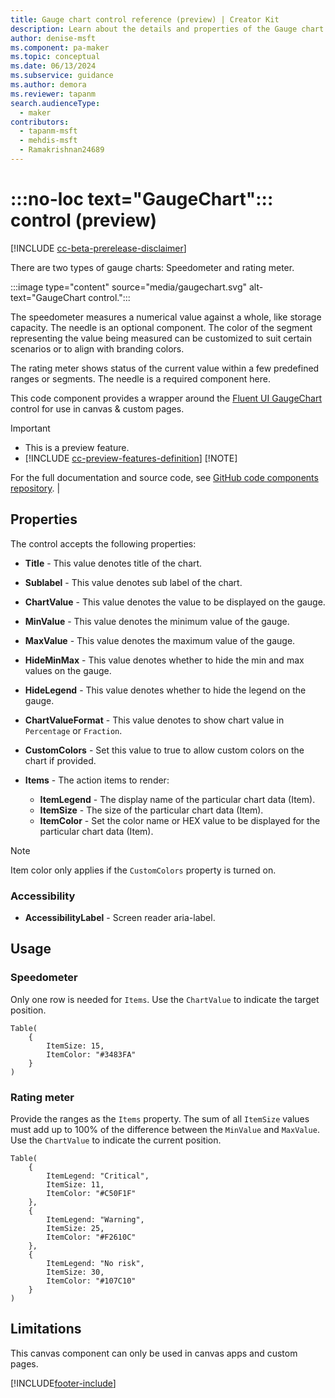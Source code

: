 ```yaml
---
title: Gauge chart control reference (preview) | Creator Kit
description: Learn about the details and properties of the Gauge chart control in the Creator Kit.
author: denise-msft
ms.component: pa-maker
ms.topic: conceptual
ms.date: 06/13/2024
ms.subservice: guidance
ms.author: demora
ms.reviewer: tapanm
search.audienceType: 
  - maker
contributors:
  - tapanm-msft
  - mehdis-msft
  - Ramakrishnan24689
---
```


# :::no-loc text="GaugeChart"::: control (preview)

[!INCLUDE [cc-beta-prerelease-disclaimer](../../includes/cc-beta-prerelease-disclaimer.md)]

There are two types of gauge charts: Speedometer and rating meter.

:::image type="content" source="media/gaugechart.svg" alt-text="GaugeChart control.":::

The speedometer measures a numerical value against a whole, like storage capacity. The needle is an optional component. The color of the segment representing the value being measured can be customized to suit certain scenarios or to align with branding colors.

The rating meter shows status of the current value within a few predefined ranges or segments. The needle is a required component here.

This code component provides a wrapper around the [Fluent UI GaugeChart](https://developer.microsoft.com/en-us/fluentui#/controls/web/gaugechart) control for use in canvas & custom pages.

> [!IMPORTANT]
>
> - This is a preview feature.
> - [!INCLUDE [cc-preview-features-definition](../../includes/cc-preview-features-definition.md)]
> [!NOTE]
>
> For the full documentation and source code, see [GitHub code components repository](https://github.com/microsoft/powercat-code-components/tree/main/GaugeChart).    |

## Properties

The control accepts the following properties:

- **Title** - This value denotes title of the chart.
- **Sublabel** - This value denotes sub label of the chart.
- **ChartValue** - This value denotes the value to be displayed on the gauge.
- **MinValue** - This value denotes the minimum value of the gauge.
- **MaxValue** - This value denotes the maximum value of the gauge.
- **HideMinMax** - This value denotes whether to hide the min and max values on the gauge.
- **HideLegend** - This value denotes whether to hide the legend on the gauge.
- **ChartValueFormat** - This value denotes to show chart value in `Percentage` or `Fraction`.
- **CustomColors** - Set this value to true to allow custom colors on the chart if provided.

- **Items** - The action items to render:
  - **ItemLegend** - The display name of the particular chart data (Item).
  - **ItemSize** - The size of the particular chart data (Item).
  - **ItemColor** - Set the color name or HEX value to be displayed for the particular chart data (Item).

> [!NOTE]
> Item color only applies if the `CustomColors` property is turned on.

### Accessibility

- **AccessibilityLabel** - Screen reader aria-label.

## Usage

### Speedometer

Only one row is needed for `Items`. Use the `ChartValue` to indicate the target position.

```powerapps-dot
Table(
    {
        ItemSize: 15,
        ItemColor: "#3483FA"
    }
)
```

### Rating meter

Provide the ranges as the `Items` property. The sum of all `ItemSize` values must add up to 100% of the difference between the `MinValue` and `MaxValue`. Use the `ChartValue` to indicate the current position.

```powerapps-dot
Table(
    {
        ItemLegend: "Critical",
        ItemSize: 11,
        ItemColor: "#C50F1F"
    },
    {
        ItemLegend: "Warning",
        ItemSize: 25,
        ItemColor: "#F2610C"
    },
    {
        ItemLegend: "No risk",
        ItemSize: 30,
        ItemColor: "#107C10"
    }
)
```

## Limitations

This canvas component can only be used in canvas apps and custom pages.

[!INCLUDE[footer-include](../../includes/footer-banner.md)]
